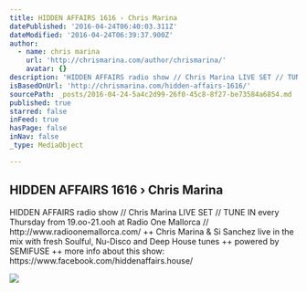 ```yaml
---
title: HIDDEN AFFAIRS 1616 › Chris Marina
datePublished: '2016-04-24T06:40:03.311Z'
dateModified: '2016-04-24T06:39:37.900Z'
author:
  - name: chris marina
    url: 'http://chrismarina.com/author/chrismarina/'
    avatar: {}
description: 'HIDDEN AFFAIRS radio show // Chris Marina LIVE SET // TUNE IN every Thursday from 19.oo-21.ooh at Radio One Mallorca // http://www.radioonemallorca.com/ ++ Chris Marina & Si Sanchez live in the mix with fresh Soulful, Nu-Disco and Deep House tunes ++ powered by SEMIFUSE ++ more info about this show: https://www.facebook.com/hiddenaffairs.house/'
isBasedOnUrl: 'http://chrismarina.com/hidden-affairs-1616/'
sourcePath: _posts/2016-04-24-5a4c2d99-26f0-45c8-8f27-be73584a6854.md
published: true
starred: false
inFeed: true
hasPage: false
inNav: false
_type: MediaObject

---
```

<article style=""><h1>HIDDEN AFFAIRS 1616 › Chris Marina</h1><p>HIDDEN AFFAIRS radio show // Chris Marina LIVE SET // TUNE IN every Thursday from 19.oo-21.ooh at Radio One Mallorca // http://www.radioonemallorca.com/ ++ Chris Marina &amp; Si Sanchez live in the mix with fresh Soulful, Nu-Disco and Deep House tunes ++ powered by SEMIFUSE ++ more info about this show: https://www.facebook.com/hiddenaffairs.house/</p><img src="http://i0.wp.com/chrismarina.com/wp-content/uploads/2016/04/ha_radio_flyer_radio160421.jpg?fit=960%2C960" /></article>